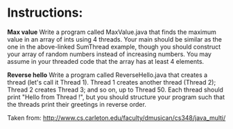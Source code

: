 # Instructions:

<B>Max value</B>
Write a program called MaxValue.java that finds the maximum value in an array of ints using 4 threads. Your main should be similar as the one in the above-linked SumThread example, though you should construct your array of random numbers instead of increasing numbers. You may assume in your threaded code that the array has at least 4 elements.

<B>Reverse hello</B>
Write a program called ReverseHello.java that creates a thread (let's call it Thread 1). Thread 1 creates another thread (Thread 2); Thread 2 creates Thread 3; and so on, up to Thread 50. Each thread should print "Hello from Thread <num>!", but you should structure your program such that the threads print their greetings in reverse order.

Taken from: http://www.cs.carleton.edu/faculty/dmusican/cs348/java_multi/

